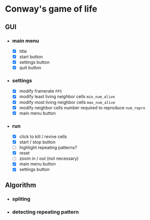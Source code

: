 # Conway's game of life

## GUI

- ### main menu
  
  - [x] title
  - [x] start button
  - [x] settings button
  - [x] quit button

- ### settings

  - [x] modify framerate `FPS`
  - [x] modify least living neighbor cells `min_num_alive`
  - [x] modify most living neighbor cells `max_num_alive`
  - [x] modify neighbor cells number required to reproduce `num_repro`
  - [x] main menu button

- ### run

  - [x] click to kill / revive cells
  - [x] start / stop button
  - [ ] highlight repeating patterns?
  - [x] reset
  - [ ] zoom in / out (not necessary)
  - [x] main menu button
  - [x] settings button
  
## Algorithm

- ### spliting

- ### detecting repeating pattern
